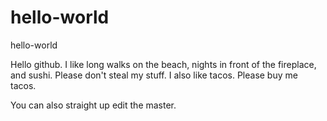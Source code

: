 # hello-world
hello-world

Hello github. I like long walks on the beach, nights in front of the fireplace, and sushi. Please don't steal my stuff. I also like tacos. Please buy me tacos.

You can also straight up edit the master.
